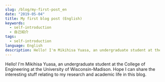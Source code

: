 ```yaml
---
slug: /blog/my-first-post_en
date: "2019-05-04"
title: My first blog post (English)
keywords:
  - self-introduction
  - 自己紹介
tags:
  - self-introduction
language: English
description: Hello! I'm Mikihisa Yuasa, an undergraduate student at the College of Engineering at the University of Wisconsin-Madison. Hope I can share the interesting stuff relating to my research and academic life in this blog.
---
```


Hello! I'm Mikihisa Yuasa, an undergraduate student at the College of Engineering at the University of Wisconsin-Madison. Hope I can share the interesting stuff relating to my research and academic life in this blog.

